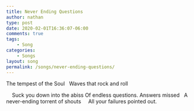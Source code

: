 ```yaml
---
title: Never Ending Questions
author: nathan
type: post
date: 2020-02-01T16:36:07-06:00
comments: true
tags:
    - Song
categories:
    - Songs
layout: song
permalink: /songs/never-ending-questions/
---
```

The tempest of the Soul
&nbsp;&nbsp;Waves that rock and roll
<!--more-->
&nbsp;&nbsp;&nbsp;&nbsp;Suck you down into the abiss
Of endless questions. Answers missed
&nbsp;&nbsp;A never-ending torrent of shouts
&nbsp;&nbsp;&nbsp;&nbsp;All your failures pointed out.
